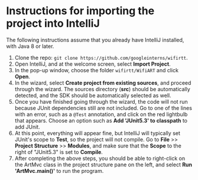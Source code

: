 # Instructions for importing the project into IntelliJ

The following instructions assume that you already have IntelliJ installed, with Java 8 or later.

1. Clone the repo: `git clone https://github.com/googleinterns/wifirtt`.
2. Open IntelliJ, and at the welcome screen, select __Import Project__.
3. In the pop-up window, choose the folder `wifirtt/WifiART` and click __Open__.
4. In the wizard, select __Create project from existing sources__, and proceed through the wizard. The sources directory (__src__) should be automatically detected, and the SDK should be automatically selected as well.
5. Once you have finished going through the wizard, the code will not run because JUnit dependencies still are not included. Go to one of the lines with an error, such as a `@Test` annotation, and click on the red lightbulb that appears. Choose an option such as __Add 'JUnit5.3' to classpath__ to add JUnit.
6. At this point, everything will appear fine, but IntelliJ will typically set JUnit's scope to __Test__, so the project will not compile. Go to __File__ >> __Project Structure__ >> __Modules__, and make sure that the __Scope__ to the right of "JUnit5.3" is set to __Compile__.
7. After completing the above steps, you should be able to right-click on the ArtMvc class in the project structure pane on the left, and select __Run 'ArtMvc.main()'__ to run the program.
